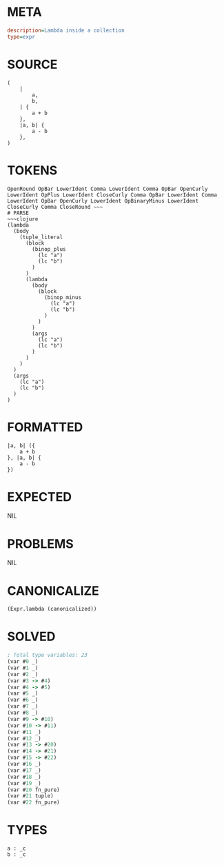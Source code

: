# META
~~~ini
description=Lambda inside a collection
type=expr
~~~
# SOURCE
~~~roc
(
	|
		a,
		b,
	| {
		a + b
	},
	|a, b| {
		a - b
	},
)
~~~
# TOKENS
~~~text
OpenRound OpBar LowerIdent Comma LowerIdent Comma OpBar OpenCurly LowerIdent OpPlus LowerIdent CloseCurly Comma OpBar LowerIdent Comma LowerIdent OpBar OpenCurly LowerIdent OpBinaryMinus LowerIdent CloseCurly Comma CloseRound ~~~
# PARSE
~~~clojure
(lambda
  (body
    (tuple_literal
      (block
        (binop_plus
          (lc "a")
          (lc "b")
        )
      )
      (lambda
        (body
          (block
            (binop_minus
              (lc "a")
              (lc "b")
            )
          )
        )
        (args
          (lc "a")
          (lc "b")
        )
      )
    )
  )
  (args
    (lc "a")
    (lc "b")
  )
)
~~~
# FORMATTED
~~~roc
|a, b| ({
	a + b
}, |a, b| {
	a - b
})
~~~
# EXPECTED
NIL
# PROBLEMS
NIL
# CANONICALIZE
~~~clojure
(Expr.lambda (canonicalized))
~~~
# SOLVED
~~~clojure
; Total type variables: 23
(var #0 _)
(var #1 _)
(var #2 _)
(var #3 -> #4)
(var #4 -> #5)
(var #5 _)
(var #6 _)
(var #7 _)
(var #8 _)
(var #9 -> #10)
(var #10 -> #11)
(var #11 _)
(var #12 _)
(var #13 -> #20)
(var #14 -> #21)
(var #15 -> #22)
(var #16 _)
(var #17 _)
(var #18 _)
(var #19 _)
(var #20 fn_pure)
(var #21 tuple)
(var #22 fn_pure)
~~~
# TYPES
~~~roc
a : _c
b : _c
~~~
